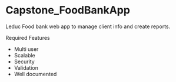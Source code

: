 # Capstone_FoodBankApp
Leduc Food bank web app to manage client info and create reports.

Required Features
- Multi user
- Scalable
- Security
- Validation
- Well documented
